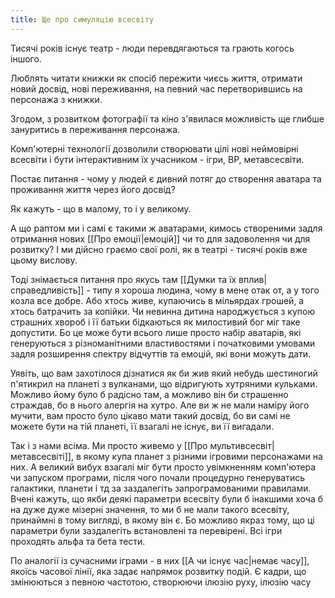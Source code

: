 ```yaml
---
title: Ще про симуляцію всесвіту
---
```

Тисячі років існує театр - люди перевдягаються та грають когось іншого.

Люблять читати книжки як спосіб пережити чиєсь життя, отримати новий досвід, нові переживання, на певний час перетворившись на персонажа з книжки.

Згодом, з розвитком фотографії та кіно з'явилася можливість ще глибше зануритись в переживання персонажа. 

Комп'ютерні технології дозволили створювати цілі нові неймовірні всесвіти і бути інтерактивним їх учасником - ігри, ВР, метавсесвіти.

Постає питання - чому у людей є дивний потяг до створення аватара та проживання життя через його досвід?

Як кажуть - що в малому, то і у великому. 

А що раптом ми і самі є такими ж аватарами, кимось створеними задля отримання нових [[Про емоції|емоцій]] чи то для задоволення чи для розвитку? І ми дійсно граємо свої ролі, як в театрі - тисячі років вже цьому вислову. 

Тоді знімається питання про якусь там [[Думки та їх вплив|справедливість]] - типу я хороша людина, чому в мене отак от, а у того козла все добре. Або хтось живе, купаючись в мільярдах грошей, а хтось батрачить за копійки. Чи невинна дитина народжується з купою страшних хвороб і її батьки бідкаються як милостивий бог міг таке допустити. 
Бо це може бути всього лише просто набір аватарів, які генеруються з різноманітними властивостями і початковими умовами задля розширення спектру відчуттів та емоцій, які вони можуть дати. 

Уявіть, що вам захотілося дізнатися як би жив який небудь шестиногий п'ятикрил на планеті з вулканами, що відригують хутряними кульками. Можливо йому було б радісно там, а можливо він би страшенно страждав, бо в нього алергія на хутро. Але ви ж не мали наміру його мучити, вам просто було цікаво мати такий досвід, бо ви самі не можете бути на тій планеті, її взагалі не існує, ви її вигадали.

Так і з нами всіма. Ми просто живемо у [[Про мультивсесвіт|метавсесвіті]], в якому купа планет з різними ігровими персонажами на них. А великий вибух взагалі міг бути просто увімкненням комп'ютера чи запуском програми, після чого почали процедурно генеруватись галактики, планети і тд за заздалегіть запрограмованими правилами. Вчені кажуть, що якби деякі параметри всесвіту були б інакшими хоча б на дуже дуже мізерні значення, то ми б не мали такого всесвіту, принаймні в тому вигляді, в якому він є. Бо можливо якраз тому, що ці параметри були заздалегіть встановлені та перевірені. Всі ігри проходять альфа та бета тести.

По аналогії із сучасними іграми - в них [[А чи існує час|немає часу]], якоїсь часової лінії, яка задає напрямок розвитку подій. Є кадри, що змінюються з певною частотою, створюючи ілюзію руху, ілюзію часу 